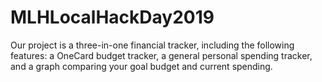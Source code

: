 # MLHLocalHackDay2019
Our project is a three-in-one financial tracker, including the following features: a OneCard budget tracker, a general personal spending tracker, and a graph comparing your goal budget and current spending.
